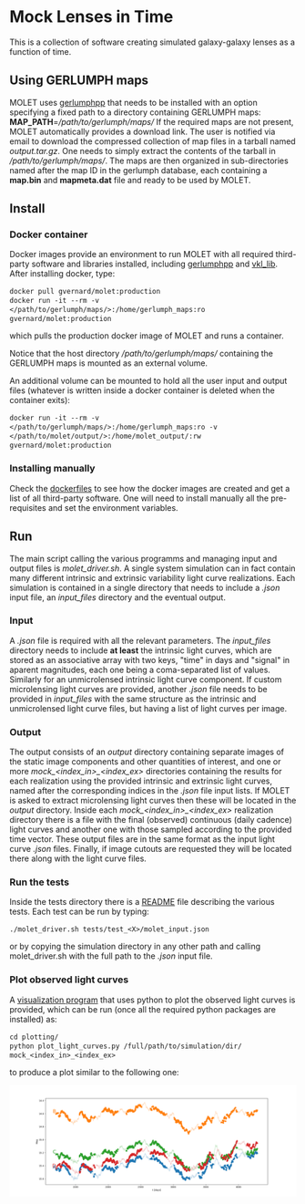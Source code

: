 # Mock Lenses in Time

This is a collection of software creating simulated galaxy-galaxy lenses as a function of time.



## Using GERLUMPH maps

MOLET uses [gerlumphpp](https://github.com/gvernard/gerlumphpp) that needs to be installed with an option specifying a fixed path to a directory containing GERLUMPH maps: **MAP_PATH**=*/path/to/gerlumph/maps/*
If the required maps are not present, MOLET automatically provides a download link.
The user is notified via email to download the compressed collection of map files in a tarball named *output.tar.gz*.
One needs to simply extract the contents of the tarball in */path/to/gerlumph/maps/*.
The maps are then organized in sub-directories named after the map ID in the gerlumph database, each containing a **map.bin** and **mapmeta.dat** file and ready to be used by MOLET.


## Install

### Docker container
Docker images provide an environment to run MOLET with all required third-party software and libraries installed, including [gerlumphpp](https://github.com/gvernard/gerlumphpp) and [vkl_lib](https://github.com/gvernard/vkl_lib).
After installing docker, type:

```
docker pull gvernard/molet:production
docker run -it --rm -v </path/to/gerlumph/maps/>:/home/gerlumph_maps:ro gvernard/molet:production
```

which pulls the production docker image of MOLET and runs a container.

Notice that the host directory */path/to/gerlumph/maps/* containing the GERLUMPH maps is mounted as an external volume.

An additional volume can be mounted to hold all the user input and output files (whatever is written inside a docker container is deleted when the container exits):

```
docker run -it --rm -v </path/to/gerlumph/maps/>:/home/gerlumph_maps:ro -v </path/to/molet/output/>:/home/molet_output/:rw gvernard/molet:production
```


### Installing manually
Check the [dockerfiles](dockerfiles) to see how the docker images are created and get a list of all third-party software.
One will need to install manually all the pre-requisites and set the environment variables.




## Run

The main script calling the various programms and managing input and output files is *molet_driver.sh*.
A single system simulation can in fact contain many different intrinsic and extrinsic variability light curve realizations.
Each simulation is contained in a single directory that needs to include a *.json* input file, an *input_files* directory and the eventual output.


### Input
A *.json* file is required with all the relevant parameters.
The *input_files* directory needs to include **at least** the intrinsic light curves, which are stored as an associative array with two keys, "time" in days and "signal" in aparent magnitudes, each one being a coma-separated list of values.
Similarly for an unmicrolensed intrinsic light curve component.
If custom microlensing light curves are provided, another *.json* file needs to be provided in *input_files* with the same structure as the intrinsic and unmicrolensed light curve files, but having a list of light curves per image.


### Output
The output consists of an *output* directory containing separate images of the static image components and other quantities of interest, and one or more *mock_<index_in>_<index_ex>* directories containing the results for each realization using the provided intrinsic and extrinsic light curves, named after the corresponding indices in the *.json* file input lists.
If MOLET is asked to extract microlensing light curves then these will be located in the *output* directory.
Inside each *mock_<index_in>_<index_ex>* realization directory there is a file with the final (observed) continuous (daily cadence) light curves and another one with those sampled according to the provided time vector.
These output files are in the same format as the input light curve *.json* files.
Finally, if image cutouts are requested they will be located there along with the light curve files.

### Run the tests

Inside the tests directory there is a [README](tests/README.txt) file describing the various tests.
Each test can be run by typing:

```
./molet_driver.sh tests/test_<X>/molet_input.json
```

or by copying the simulation directory in any other path and calling molet_driver.sh with the full path to the *.json* input file.


### Plot observed light curves
A [visualization program](plotting) that uses python to plot the observed light curves is provided, which can be run (once all the required python packages are installed) as:

```
cd plotting/
python plot_light_curves.py /full/path/to/simulation/dir/ mock_<index_in>_<index_ex>
```

to produce a plot similar to the following one:

![Alt text](plotting/example_observed_lc.png?raw=true "Example observed light curves")